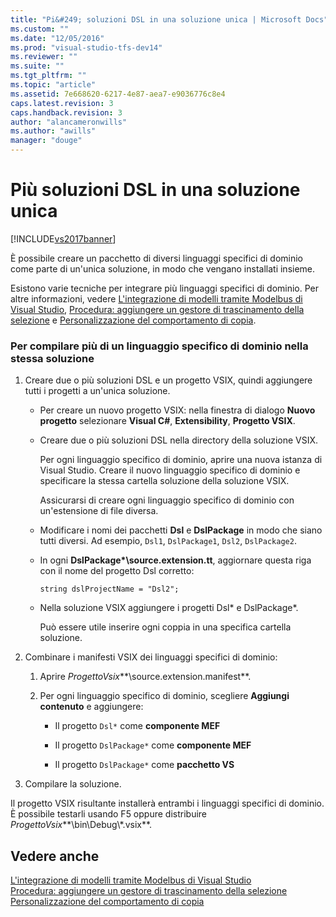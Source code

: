 ```yaml
---
title: "Pi&#249; soluzioni DSL in una soluzione unica | Microsoft Docs"
ms.custom: ""
ms.date: "12/05/2016"
ms.prod: "visual-studio-tfs-dev14"
ms.reviewer: ""
ms.suite: ""
ms.tgt_pltfrm: ""
ms.topic: "article"
ms.assetid: 7e668620-6217-4e87-aea7-e9036776c8e4
caps.latest.revision: 3
caps.handback.revision: 3
author: "alancameronwills"
ms.author: "awills"
manager: "douge"
---
```

# Pi&#249; soluzioni DSL in una soluzione unica
[!INCLUDE[vs2017banner](../code-quality/includes/vs2017banner.md)]

È possibile creare un pacchetto di diversi linguaggi specifici di dominio come parte di un'unica soluzione, in modo che vengano installati insieme.  
  
 Esistono varie tecniche per integrare più linguaggi specifici di dominio.  Per altre informazioni, vedere [L'integrazione di modelli tramite Modelbus di Visual Studio](../modeling/integrating-models-by-using-visual-studio-modelbus.md), [Procedura: aggiungere un gestore di trascinamento della selezione](../modeling/how-to-add-a-drag-and-drop-handler.md) e [Personalizzazione del comportamento di copia](../modeling/customizing-copy-behavior.md).  
  
### Per compilare più di un linguaggio specifico di dominio nella stessa soluzione  
  
1.  Creare due o più soluzioni DSL e un progetto VSIX, quindi aggiungere tutti i progetti a un'unica soluzione.  
  
    -   Per creare un nuovo progetto VSIX: nella finestra di dialogo **Nuovo progetto** selezionare **Visual C\#**, **Extensibility**, **Progetto VSIX**.  
  
    -   Creare due o più soluzioni DSL nella directory della soluzione VSIX.  
  
         Per ogni linguaggio specifico di dominio, aprire una nuova istanza di Visual Studio.  Creare il nuovo linguaggio specifico di dominio e specificare la stessa cartella soluzione della soluzione VSIX.  
  
         Assicurarsi di creare ogni linguaggio specifico di dominio con un'estensione di file diversa.  
  
    -   Modificare i nomi dei pacchetti **Dsl** e **DslPackage** in modo che siano tutti diversi.  Ad esempio, `Dsl1`, `DslPackage1`, `Dsl2`, `DslPackage2`.  
  
    -   In ogni **DslPackage\*\\source.extension.tt**, aggiornare questa riga con il nome del progetto Dsl corretto:  
  
         `string dslProjectName = "Dsl2";`  
  
    -   Nella soluzione VSIX aggiungere i progetti Dsl\* e DslPackage\*.  
  
         Può essere utile inserire ogni coppia in una specifica cartella soluzione.  
  
2.  Combinare i manifesti VSIX dei linguaggi specifici di dominio:  
  
    1.  Aprire *ProgettoVsix***\\source.extension.manifest**.  
  
    2.  Per ogni linguaggio specifico di dominio, scegliere **Aggiungi contenuto** e aggiungere:  
  
        -   Il progetto `Dsl*` come **componente MEF**  
  
        -   Il progetto `DslPackage*` come **componente MEF**  
  
        -   Il progetto `DslPackage*` come **pacchetto VS**  
  
3.  Compilare la soluzione.  
  
 Il progetto VSIX risultante installerà entrambi i linguaggi specifici di dominio.  È possibile testarli usando F5 oppure distribuire *ProgettoVsix***\\bin\\Debug\\\*.vsix**.  
  
## Vedere anche  
 [L'integrazione di modelli tramite Modelbus di Visual Studio](../modeling/integrating-models-by-using-visual-studio-modelbus.md)   
 [Procedura: aggiungere un gestore di trascinamento della selezione](../modeling/how-to-add-a-drag-and-drop-handler.md)   
 [Personalizzazione del comportamento di copia](../modeling/customizing-copy-behavior.md)